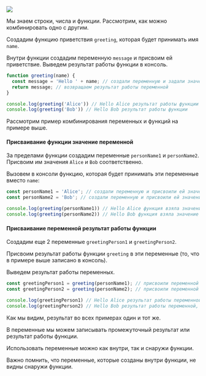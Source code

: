 ![](https://course-qa-basics.s3.us-west-1.amazonaws.com/box-string-numbers-function.png)

Мы знаем строки, числа и функции. Рассмотрим, как можно комбинировать одно с другим.

Создадим функцию приветствия `greeting`, которая будет принимать имя `name`.

Внутри функции создадим переменную `message` и присвоим ей приветствие. Выведем результат работы функции в консоль.

```javascript
function greeting(name) {
  const message = 'Hello ' + name; // создали переменную и задали значение, используя склеивание строк
  return message; // возвращаем результат работы переменной
}

console.log(greeting('Alice')) // Hello Alice результат работы функции
console.log(greeting('Bob')) // Hello Bob результат работы функции
```

Рассмотрим пример комбинирования переменных и функций на примере выше. 

#### Присваивание функции значение переменной

За пределами функции создадим переменные `personName1` и `personName2`. Присвоим им значения `Alice` и `Bob` соответственно.

Вызовем в консоли функцию, которая будет принимать эти переменные вместо `name`:

```javascript
const personName1 = 'Alice'; // создали переменную и присвоили ей значение
const personName2 = 'Bob'; // создали переменную и присвоили ей значение

console.log(greeting(personName1)) // Hello Alice функция взяла значение переменной personName1 вместо name
console.log(greeting(personName2)) // Hello Bob функция взяла значение переменной personName2 вместо name
```

#### Присваивание переменной результат работы функции

Создадим еще 2 переменные `greetingPerson1` и `greetingPerson2`. 

Присвоим результат работы функции `greeting` в эти переменные (то, что в примере выше записано в консоль). 

Выведем результат работы переменных.

```javascript
const greetingPerson1 = greeting(personName1); // присвоили переменной значение функции greeting, которая взяла значение переменной personName1
const greetingPerson2 = greeting(personName2); // присвоили переменной значение функции greeting, которая взяла значение переменной personName2

console.log(greetingPerson1) // Hello Alice результат работы переменной, которая взяла значение функции
console.log(greetingPerson2) // Hello Bob результат работы переменной, которая взяла значение функции
```

Как мы видим, результат во всех примерах один и тот же.

В переменные мы можем записывать промежуточный результат или результат работы функции. 

Использовать переменные можно как внутри, так и снаружи функции. 

Важно помнить, что переменные, которые созданы внутри функции, не видны снаружи функции.

